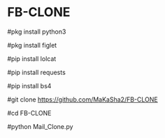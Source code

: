 # FB-CLONE

#pkg install python3

#pkg install figlet

#pip install lolcat

#pip install requests 

#pip install bs4

#git clone https://github.com/MaKaSha2/FB-CLONE

#cd FB-CLONE

#python Mail_Clone.py
